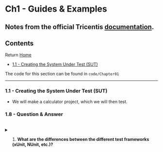 # Ch1 - Guides & Examples
## Notes from the official Tricentis [documentation](https://docs.specflow.org/projects/specflow/en/latest/).

## Contents
Return [Home](README.md)
* [1.1 - Creating the System Under Test (SUT)](#01.1)


The code for this section can be found in ``code/Chapter01``

---
<a name="01.1"></a>
### 1.1 - Creating the System Under Test (SUT)  
* We will make a calculator project, which we will then test.










<a name="01.8"></a>
### 1.8 - Question & Answer
<br>

<details>
<summary><b>

1. What are the differences between the different test frameworks (xUnit, NUnit, etc.)?</b></summary>
<br>
* These are both unit test frameworks
* NUnit was developed for the .NET framework ported from JUnit.
* xUnit is a more recent Unit Testing Framework
* The main difference between the two is that NUnit will run all the tests using the same class instance, while xUnit will create a new instance for each test.
<br><br></details>
